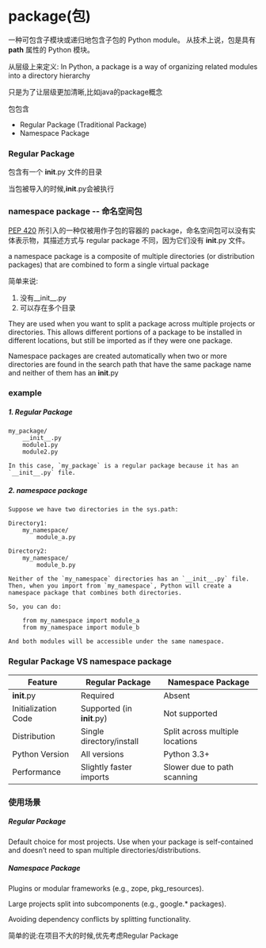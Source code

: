 # package(包)

一种可包含子模块或递归地包含子包的 Python module。 从技术上说，包是具有 __path__ 属性的 Python 模块。

从层级上来定义:
In Python, a package is a way of organizing related modules into a directory hierarchy

只是为了让层级更加清晰,比如java的package概念

包包含
- Regular Package (Traditional Package)
- Namespace Package

### Regular Package

包含有一个 __init__.py 文件的目录

当包被导入的时候,__init__.py会被执行

### namespace package -- 命名空间包

[PEP 420](https://peps.python.org/pep-0420/) 所引入的一种仅被用作子包的容器的 package，命名空间包可以没有实体表示物，其描述方式与 regular package 不同，因为它们没有 __init__.py 文件。

a namespace package is a composite of multiple directories (or distribution packages) that are combined to form a single virtual package

简单来说:
1. 没有__init__.py
2. 可以存在多个目录

They are used when you want to split a package across multiple projects or directories. This allows different portions of a package to be installed in different locations, but still be imported as if they were one package.

Namespace packages are created automatically when two or more directories are found in the search path that have the same package name and neither of them has an __init__.py 

### example

##### 1. Regular Package

```
my_package/
    __init__.py
    module1.py
    module2.py

In this case, `my_package` is a regular package because it has an `__init__.py` file.
```

##### 2. namespace package
```
Suppose we have two directories in the sys.path:

Directory1:
    my_namespace/
        module_a.py

Directory2:
    my_namespace/
        module_b.py

Neither of the `my_namespace` directories has an `__init__.py` file. Then, when you import from `my_namespace`, Python will create a namespace package that combines both directories.

So, you can do:

    from my_namespace import module_a
    from my_namespace import module_b

And both modules will be accessible under the same namespace.
```

### Regular Package VS namespace package

|Feature	|Regular Package	|Namespace Package|
| --- | --- | --- |
|__init__.py |	Required| 	Absent|
|Initialization Code|	Supported (in __init__.py)|	Not supported|
|Distribution	|Single directory/install	|Split across multiple locations
|Python Version	|All versions|	Python 3.3+|
|Performance|	Slightly faster imports|	Slower due to path scanning

### 使用场景
##### Regular Package
Default choice for most projects. Use when your package is self-contained and doesn’t need to span multiple directories/distributions.

##### Namespace Package

Plugins or modular frameworks (e.g., zope, pkg_resources).

Large projects split into subcomponents (e.g., google.* packages).

Avoiding dependency conflicts by splitting functionality.

简单的说:在项目不大的时候,优先考虑Regular Package
